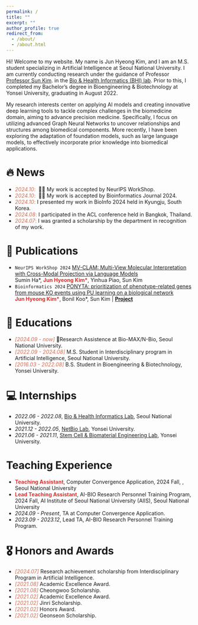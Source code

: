 ```yaml
---
permalink: /
title: ""
excerpt: ""
author_profile: true
redirect_from: 
  - /about/
  - /about.html
--- 
```



<span class='anchor' id='about-me'></span>
Hi! Welcome to my website. My name is Jun Hyeong Kim, and I am an M.S. student specializing in Artificial Intelligence at Seoul National University. I am currently conducting research under the guidance of Professor [Professor Sun Kim](https://scholar.google.co.kr/citations?user=lI_oWS8AAAAJ&hl=en). in the [Bio & Health Informatics (BHI) lab](https://bhi-kimlab.github.io/). Prior to this, I completed my Bachelor’s degree in Bioengineering & Biotechnology at Yonsei University, graduating in August 2022.

My research interests center on applying AI models and creating innovative deep learning tools to tackle complex challenges in the biomedicine domain, aiming to advance precision medicine. Specifically, I focus on utilizing advanced Graph Neural Networks to uncover relationships and structures among biomedical components. More recently, I have been exploring the adaptation of foundation models, such as large language models, to effectively incorporate prior knowledge into biomedical applications.

<!-- My research interest includes neural machine translation and computer vision. I have published more than 100 papers at the top international AI conferences with total <a href='https://scholar.google.com/citations?user=mQEG6VcAAAAJ'>google scholar citations <strong><span id='total_cit'>??+</span></strong></a> (You can also use google scholar badge <a href='https://scholar.google.com/citations?user=mQEG6VcAAAAJ'><img src="https://img.shields.io/endpoint?url={{ url | url_encode }}&logo=Google%20Scholar&labelColor=f6f6f6&color=9cf&style=flat&label=citations"></a>). -->


# 🔥 News
- <span style="color: #D56D53">*2024.10*:</span> &nbsp;🎉🎉 My work is accepted by NeurIPS WorkShop.
- <span style="color: #D56D53">*2024.10*:</span> &nbsp;🎉🎉 My work is accepted by Bioinformatics Journal 2024.
- <span style="color: #D56D53">*2024.10*:</span> I presented my work in BioInfo 2024 held in Kyungju, South Korea.
- <span style="color: #D56D53">*2024.08*:</span> I participated in the ACL conference held in Bangkok, Thailand. 
- <span style="color: #D56D53">*2024.07*:</span> I was granted a scholarship by the department in recognition of my work.

# 📝 Publications 

<!-- <div class='paper-box'><div class='paper-box-image'><div><div class="badge">CVPR 2016</div><img src='images/500x300.png' alt="sym" width="100%"></div></div>
<div class='paper-box-text' markdown="1">

[Deep Residual Learning for Image Recognition](https://openaccess.thecvf.com/content_cvpr_2016/papers/He_Deep_Residual_Learning_CVPR_2016_paper.pdf)

**Kaiming He**, Xiangyu Zhang, Shaoqing Ren, Jian Sun

[**Project**](https://scholar.google.com/citations?view_op=view_citation&hl=zh-CN&user=DhtAFkwAAAAJ&citation_for_view=DhtAFkwAAAAJ:ALROH1vI_8AC) <strong><span class='show_paper_citations' data='DhtAFkwAAAAJ:ALROH1vI_8AC'></span></strong>
- Lorem ipsum dolor sit amet, consectetur adipiscing elit. Vivamus ornare aliquet ipsum, ac tempus justo dapibus sit amet. 
</div>
</div> -->

<ul>



  <li>
    <code class="language-plaintext highlighter-rouge">NeurIPS WorkShop 2024</code>
    <a href="https://openreview.net/forum?id=06B23UkNid">MV-CLAM: Multi-View Molecular Interpretation with Cross-Modal Projection via Language Models</a>
    <br> Sumin Ha*, <strong style="color: #dc322f">Jun Hyeong Kim*</strong>, Yinhua Piao, Sun Kim
  </li>

  <li>
    <code class="language-plaintext highlighter-rouge">Bioinformatics 2024</code>
    <a href="https://academic.oup.com/bioinformatics/article/40/11/btae634/7829145">PONYTA: prioritization of phenotype-related genes from mouse KO events using PU learning on a biological network</a>
    <br> <strong style="color: #dc322f">Jun Hyeong Kim*</strong>, Bonil Koo*, Sun Kim | <a href="https://github.com/Jun-Hyeong-Kim/PONYTA"><strong>Project</strong></a>
  </li>

</ul>

# 📖 Educations
- <span style="color: #D56D53">*[2024.09 - now]*</span> Research Assistence at Bio-MAX/N-Bio, Seoul National University.
- <span style="color: #D56D53">*[2022.09 - 2024.08]*</span> M.S. Student in Interdisciplinary program in Artificial Intelligence, Seoul National University.
- <span style="color: #D56D53">*[2016.03 - 2022.08]*</span> B.S. Student in Bioengineering & Biotechnology, Yonsei University.

# 💻 Internships

- *2022.06 - 2022.08*, [Bio & Health Informatics Lab](https://bhi-kimlab.github.io/), Seoul National University.
- *2021.12 - 2022.05*, [NetBio Lab](https://netbiolab.org/w/Welcome), Yonsei University.
- *2021.06 - 2021.11*, [Stem Cell & Biomaterial Engineering Lab](https://scbel.yonsei.ac.kr/), Yonsei University.

# Teaching Experience
- <strong style="color: #dc322f">Teaching Assistant</strong>, Computer Convergence Application, 2024 Fall, , Seoul National University
- <strong style="color: #dc322f">Lead Teaching Assistant</strong>, AI-BIO Research Personnel Training Program, 2024 Fall, AI Institute of Seoul National University (AIIS), Seoul National University
- *2024.09 - Present*, TA at Computer Convergence Application. 
- *2023.09 - 2023.12*, Lead TA, AI-BIO Research Personnel Training Program. 

# 🎖 Honors and Awards
- <span style="color: #D56D53">*[2024.07]*</span> Research achievement scholarship from Interdisciplinary Program in Artificial Intelligence. 
- <span style="color: #D56D53">*[2021.08]*</span> Academic Excellence Award.
- <span style="color: #D56D53">*[2021.08]*</span> Cheongwoo Scholarship.
- <span style="color: #D56D53">*[2021.02]*</span> Academic Excellence Award.
- <span style="color: #D56D53">*[2021.02]*</span> Jinri Scholarship.
- <span style="color: #D56D53">*[2021.02]*</span> Honors Award.
- <span style="color: #D56D53">*[2021.02]*</span> Geonseon Scholarship.



<!-- # 💬 Invited Talks
- *2021.06*, Lorem ipsum dolor sit amet, consectetur adipiscing elit. Vivamus ornare aliquet ipsum, ac tempus justo dapibus sit amet. 
- *2021.03*, Lorem ipsum dolor sit amet, consectetur adipiscing elit. Vivamus ornare aliquet ipsum, ac tempus justo dapibus sit amet.  \| [\[video\]](https://github.com/) -->

<!-- # 💻 Internships --> 
<!-- - *2019.05 - 2020.02*, [Lorem](https://github.com/), China. -->
